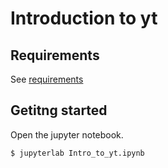 # Introduction to yt

## Requirements
See [requirements](../README.md)

## Getitng started
Open the jupyter notebook.
```shell
$ jupyterlab Intro_to_yt.ipynb
```
